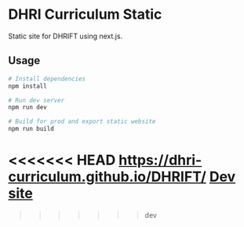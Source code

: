 # DHRI Curriculum Static

Static site for DHRIFT using next.js. 

## Usage

```bash
# Install dependencies
npm install

# Run dev server
npm run dev

# Build for prod and export static website
npm run build
```
<<<<<<< HEAD
https://dhri-curriculum.github.io/DHRIFT/
[Dev site](https://curious-frangollo-6adf45.netlify.app/)
=======
>>>>>>> dev
